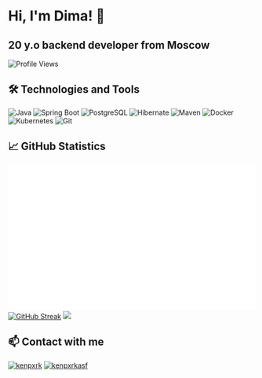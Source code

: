 # Hi, I'm Dima! 👋 
## 20 y.o backend developer from Moscow 
![Profile Views](https://komarev.com/ghpvc/?username=kenpxrk1&color=blueviolet)

## 🛠️ Technologies and Tools

![Java](https://img.shields.io/badge/Java-ED8B00?style=for-the-badge&logo=java&logoColor=white)
![Spring Boot](https://img.shields.io/badge/Spring%20Boot-6DB33F?style=for-the-badge&logo=spring-boot&logoColor=white)
![PostgreSQL](https://img.shields.io/badge/PostgreSQL-316192?style=for-the-badge&logo=postgresql&logoColor=white)
![Hibernate](https://img.shields.io/badge/Hibernate-59666C?style=for-the-badge&logo=hibernate&logoColor=white)
![Maven](https://img.shields.io/badge/Maven-C71A36?style=for-the-badge&logo=apache-maven&logoColor=white)
![Docker](https://img.shields.io/badge/Docker-2496ED?style=for-the-badge&logo=docker&logoColor=white)
![Kubernetes](https://img.shields.io/badge/kubernetes-%23326ce5.svg?style=for-the-badge&logo=kubernetes&logoColor=white)
![Git](https://img.shields.io/badge/Git-F05032?style=for-the-badge&logo=git&logoColor=white)

## 📈 GitHub Statistics

![](https://raw.githubusercontent.com/kenpxrk1/github-stats/master/generated/overview.svg#gh-dark-mode-only)
[![GitHub Streak](https://github-readme-streak-stats.herokuapp.com?user=kenpxrk1&theme=highcontrast&hide_border=true&border_radius=3.7&date_format=M%20j%5B%2C%20Y%5D)](https://git.io/streak-stats)
![](https://github-profile-trophy.vercel.app/?username=kenpxrk1&theme=juicyfresh)

## 📫 Contact with me

<p align="left">
<a href="https://t.me/kenpxrk" target="blank"><img align="center" src="https://img.shields.io/badge/Telegram-2CA5E0?style=for-the-badge&logo=telegram&logoColor=white" alt="kenpxrk"/></a>
       <a href="mailto:kenpxrkasf@gmail.com" target="blank"><img align="center" src="https://img.shields.io/badge/Gmail-D14836?style=for-the-badge&logo=gmail&logoColor=white" alt="kenpxrkasf"/></a>
</p>
